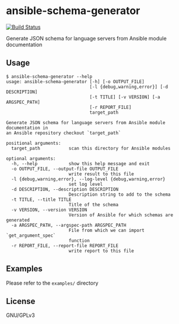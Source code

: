 # ansible-schema-generator

[![Build Status](https://travis-ci.org/shaded-enmity/ansible-schema-generator.svg?branch=master)](https://travis-ci.org/shaded-enmity/ansible-schema-generator)

Generate JSON schema for language servers from Ansible module documentation

## Usage

```
$ ansible-schema-generator --help
usage: ansible-schema-generator [-h] [-o OUTPUT_FILE]
                                [-l {debug,warning,error}] [-d DESCRIPTION]
                                [-t TITLE] [-v VERSION] [-a ARGSPEC_PATH]
                                [-r REPORT_FILE]
                                target_path

Generate JSON schema for language servers from Ansible module documentation in
an Ansible repository checkout `target_path`

positional arguments:
  target_path           scan this directory for Ansible modules

optional arguments:
  -h, --help            show this help message and exit
  -o OUTPUT_FILE, --output-file OUTPUT_FILE
                        write result to this file
  -l {debug,warning,error}, --log-level {debug,warning,error}
                        set log level
  -d DESCRIPTION, --description DESCRIPTION
                        Description string to add to the schema
  -t TITLE, --title TITLE
                        Title of the schema
  -v VERSION, --version VERSION
                        Version of Ansible for which schemas are generated
  -a ARGSPEC_PATH, --argspec-path ARGSPEC_PATH
                        File from which we can import `get_argument_spec`
                        function
  -r REPORT_FILE, --report-file REPORT_FILE
                        write report to this file
```

## Examples

Please refer to the `examples/` directory

## License

GNU/GPLv3
